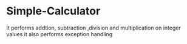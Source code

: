 # Simple-Calculator
It performs addtion, subtraction ,division and multiplication on integer values
it also performs exception handling
